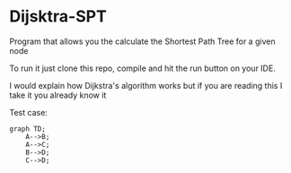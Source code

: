 # Dijsktra-SPT
Program that allows you the calculate the Shortest Path Tree for a given node

To run it just clone this repo, compile and hit the run button on your IDE.

I would explain how Dijkstra's algorithm works but if you are reading this I take it you already know it

Test case:

```mermaid
graph TD;
    A-->B;
    A-->C;
    B-->D;
    C-->D;
```
